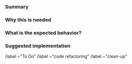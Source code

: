 ### Summary

<!-- (Summarize the technical change considered concisely) -->

### Why this is needed

<!--(Explain the context of utilisation in which this change would be helpful)-->

### What is the expected behavior?

<!--(What should be expected when the technical change is implemented)-->

### Suggested implementation

<!--(If you can, suggest a solution for implementing this technical change)-->

/label ~"To Do"
/label ~"code refactoring"
/label ~"clean-up"

